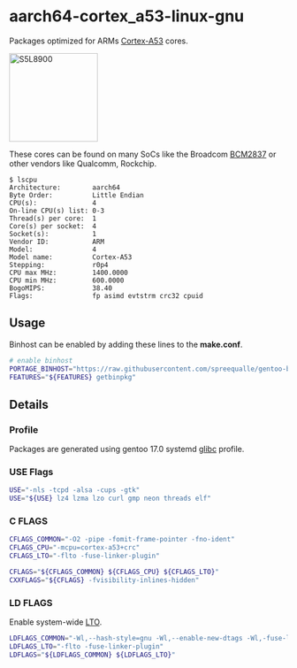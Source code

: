 # aarch64-cortex_a53-linux-gnu

Packages optimized for ARMs [Cortex-A53](https://en.wikipedia.org/wiki/ARM_Cortex-A53) cores.

<img src="https://raw.githubusercontent.com/wiki/spreequalle/gentoo-binhost/images/BCM2837.png" alt="S5L8900" width="160" />

These cores can be found on many SoCs like the  Broadcom [BCM2837](https://www.raspberrypi.org/documentation/hardware/raspberrypi/bcm2837/README.md) or other vendors like Qualcomm, Rockchip.

```
$ lscpu
Architecture:        aarch64
Byte Order:          Little Endian
CPU(s):              4
On-line CPU(s) list: 0-3
Thread(s) per core:  1
Core(s) per socket:  4
Socket(s):           1
Vendor ID:           ARM
Model:               4
Model name:          Cortex-A53
Stepping:            r0p4
CPU max MHz:         1400.0000
CPU min MHz:         600.0000
BogoMIPS:            38.40
Flags:               fp asimd evtstrm crc32 cpuid
```
## Usage

Binhost can be enabled by adding these lines to the **make.conf**.

```bash
# enable binhost
PORTAGE_BINHOST="https://raw.githubusercontent.com/spreequalle/gentoo-binhost/${CHOST}"
FEATURES="${FEATURES} getbinpkg"
```

## Details

### Profile

Packages are generated using gentoo 17.0 systemd [glibc](https://www.gnu.org/software/libc/) profile.

### USE Flags

```bash
USE="-nls -tcpd -alsa -cups -gtk"
USE="${USE} lz4 lzma lzo curl gmp neon threads elf"
```

### C FLAGS

```bash
CFLAGS_COMMON="-O2 -pipe -fomit-frame-pointer -fno-ident"
CFLAGS_CPU="-mcpu=cortex-a53+crc"
CFLAGS_LTO="-flto -fuse-linker-plugin"

CFLAGS="${CFLAGS_COMMON} ${CFLAGS_CPU} ${CFLAGS_LTO}"
CXXFLAGS="${CFLAGS} -fvisibility-inlines-hidden"
```
### LD FLAGS

Enable system-wide [LTO](https://gcc.gnu.org/wiki/LinkTimeOptimization).

```bash
LDFLAGS_COMMON="-Wl,--hash-style=gnu -Wl,--enable-new-dtags -Wl,-fuse-ld=bfd"
LDFLAGS_LTO="-flto -fuse-linker-plugin"
LDFLAGS="${LDFLAGS_COMMON} ${LDFLAGS_LTO}"
```

